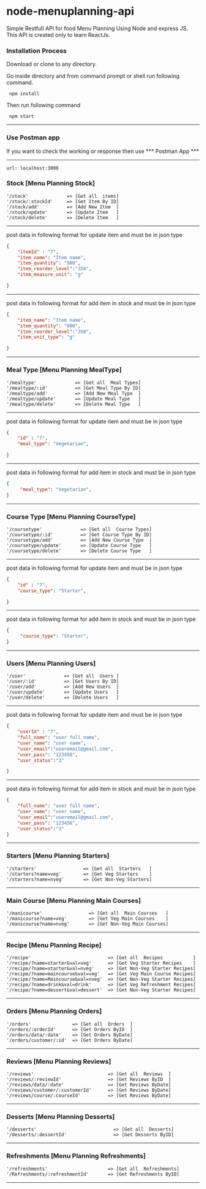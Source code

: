 # node-menuplanning-api

Simple Restfull API for food Menu Planning Using Node and express JS.
This API is created only to learn ReactJs.

### Installation Process
 Download or clone to any directory.

 Go inside directory and from command prompt or shell run following command.
```shell
 npm install
 ```

Then run following command
```shell
 npm start
 ``` 
-----------------------------------------     

### Use Postman app
If you want to check the working or response  then use *** Postman App ***

-----------------------------------------

```
url: localhost:3000
```

### Stock [Menu Planning Stock]
```url
'/stock'              => [Get all  items]
'/stock/:stockId'     => [Get Item By ID]
'/stock/add'          => [Add New Item  ]
'/stock/update'       => [Update Item   ]
'/stock/delete'       => [Delete Item   ]
```
-----------------------------------------

post data in following format for update item and must be in json type
```json
{
    "itemId" : "7",
    "item_name": "Item name",
    "item_quantity": "900",
    "item_reorder_level":"350",
    "item_measure_unit": "g"

}
```
-----------------------------------------
post data in following format for add item in stock and must be in json type
```json
{
    "item_name": "Item name",
    "item_quantity": "900",
    "item_reorder_level":"350",
    "item_unit_type": "g"

}
```

-----------------------------------------

### Meal Type [Menu Planning MealType]
```url
'/mealtype'              => [Get all  Meal Types]
'/mealtype/:id'          => [Get Meal Type By ID]
'/mealtype/add'          => [Add New Meal Type  ]
'/mealtype/update'       => [Update Meal Type   ]
'/mealtype/delete'       => [Delete Meal Type   ]
```
-----------------------------------------

post data in following format for update item and must be in json type
```json
{
    "id" : "7",
    "meal_type": "Vegetarian",

}
```
-----------------------------------------
post data in following format for add item in stock and must be in json type
```json
{
     "meal_type": "Vegetarian",
}
```
-----------------------------------------

### Course Type [Menu Planning CourseType]
```url
'/coursetype'              => [Get all  Course Types]
'/coursetype/:id'          => [Get Course Type By ID]
'/coursetype/add'          => [Add New Course Type  ]
'/coursetype/update'       => [Update Course Type   ]
'/coursetype/delete'       => [Delete Course Type   ]
```
-----------------------------------------

post data in following format for update item and must be in json type
```json
{
    "id" : "7",
    "course_type": "Starter",

}
```
-----------------------------------------
post data in following format for add item in stock and must be in json type
```json
{
     "course_type": "Starter",
}
```
-----------------------------------------
### Users [Menu Planning Users]
```url
'/user'              => [Get all  Users ]
'/user/:id'          => [Get Users By ID]
'/user/add'          => [Add New Users  ]
'/user/update'       => [Update Users   ]
'/user/delete'       => [Delete Users   ]
```
-----------------------------------------

post data in following format for update item and must be in json type
```json
{
    "userId" : "7",
    "full_name": "user full name",
    "user_name": "user name",
    "user_email":"useremail@gmail.com",
    "user_pass": "123456",
    "user_status":"3"

}
```
-----------------------------------------
post data in following format for add item in stock and must be in json type
```json
{
    "full_name": "user full name",
    "user_name": "user name",
    "user_email":"useremail@gmail.com",
    "user_pass": "123456",
    "user_status":"3"
}
```

-----------------------------------------
### Starters [Menu Planning Starters]
```url
'/starters'                 => [Get all  Starters   ]
'/starters?name=veg'        => [Get Veg Starters    ]
'/starters?name=nveg'       => [Get Non-Veg Starters]
```

-----------------------------------------
### Main Course [Menu Planning Main Courses]
```url
'/manicourse'                 => [Get all  Main Courses   ]
'/manicourse?name=veg'        => [Get Veg Main Courses    ]
'/manicourse?name=nveg'       => [Get Non-Veg Main Courses]
```

-----------------------------------------
### Recipe [Menu Planning Recipe]
```url
'/recipe'                            => [Get all  Recipes           ]
'/recipe/?name=starter&val=veg'      => [Get Veg Starter Recipes    ]
'/recipe/?name=starter&val=nveg'     => [Get Non-Veg Starter Recipes]
'/recipe/?name=maincourse&val=veg'   => [Get Veg Main Course Recipes]
'/recipe/?name=Maincourse&val=nveg'  => [Get Non-Veg Starter Recipes]
'/recipe/?name=drink&val=drink'      => [Get Veg Refreshment Recipes]
'/recipe/?name=dessert&val=dessert'  => [Get Non-Veg Starter Recipes]
```
-----------------------------------------

### Orders [Menu Planning Orders]
```url
'/orders'               => [Get all  Orders  ]
'/orders/:orderId'      => [Get Orders ByID  ]
'/orders/data/:date'    => [Get Orders ByDate]
'/orders/customer/:id'  => [Get Orders ByDate]
```
-----------------------------------------


### Reviews [Menu Planning Reviews]
```url
'/reviews'                           => [Get all  Reviews  ]
'/reviews/:reviewId'                 => [Get Reviews ByID  ]
'/reviews/data/:date'                => [Get Reviews ByDate]
'/reviews/customer/:customerId'      => [Get Reviews ByDate]
'/reviews/course/:courseId'          => [Get Reviews ByDate]
```
-----------------------------------------


### Desserts [Menu Planning Desserts]
```url
'/desserts'                            => [Get all  Desserts]
'/desserts/:dessertId'                 => [Get Desserts ByID]
```
-----------------------------------------

### Refreshments [Menu Planning Refreshments]
```url
'/refreshments'                      => [Get all  Refreshments]
'/Refreshments/:refreshmentId'       => [Get Refreshments ByID]
```
-----------------------------------------




